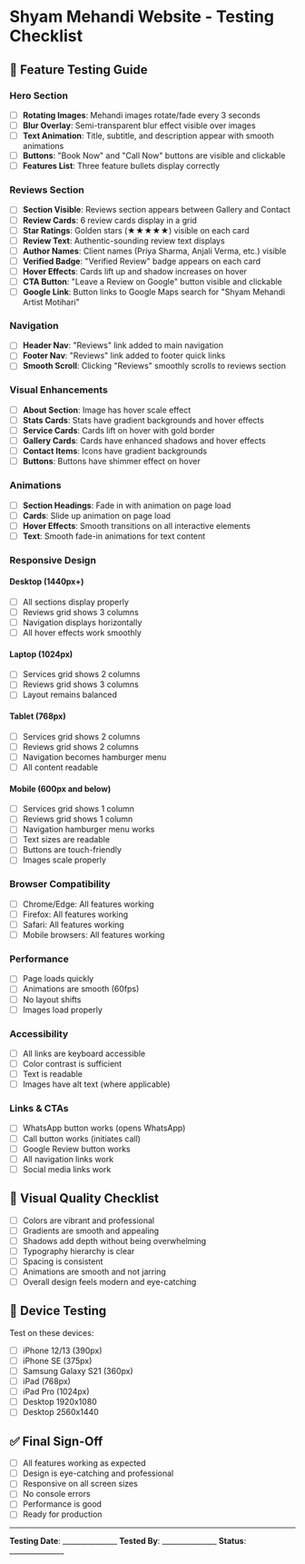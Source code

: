 # Shyam Mehandi Website - Testing Checklist

## 🎯 Feature Testing Guide

### Hero Section
- [ ] **Rotating Images**: Mehandi images rotate/fade every 3 seconds
- [ ] **Blur Overlay**: Semi-transparent blur effect visible over images
- [ ] **Text Animation**: Title, subtitle, and description appear with smooth animations
- [ ] **Buttons**: "Book Now" and "Call Now" buttons are visible and clickable
- [ ] **Features List**: Three feature bullets display correctly

### Reviews Section
- [ ] **Section Visible**: Reviews section appears between Gallery and Contact
- [ ] **Review Cards**: 6 review cards display in a grid
- [ ] **Star Ratings**: Golden stars (★★★★★) visible on each card
- [ ] **Review Text**: Authentic-sounding review text displays
- [ ] **Author Names**: Client names (Priya Sharma, Anjali Verma, etc.) visible
- [ ] **Verified Badge**: "Verified Review" badge appears on each card
- [ ] **Hover Effects**: Cards lift up and shadow increases on hover
- [ ] **CTA Button**: "Leave a Review on Google" button visible and clickable
- [ ] **Google Link**: Button links to Google Maps search for "Shyam Mehandi Artist Motihari"

### Navigation
- [ ] **Header Nav**: "Reviews" link added to main navigation
- [ ] **Footer Nav**: "Reviews" link added to footer quick links
- [ ] **Smooth Scroll**: Clicking "Reviews" smoothly scrolls to reviews section

### Visual Enhancements
- [ ] **About Section**: Image has hover scale effect
- [ ] **Stats Cards**: Stats have gradient backgrounds and hover effects
- [ ] **Service Cards**: Cards lift on hover with gold border
- [ ] **Gallery Cards**: Cards have enhanced shadows and hover effects
- [ ] **Contact Items**: Icons have gradient backgrounds
- [ ] **Buttons**: Buttons have shimmer effect on hover

### Animations
- [ ] **Section Headings**: Fade in with animation on page load
- [ ] **Cards**: Slide up animation on page load
- [ ] **Hover Effects**: Smooth transitions on all interactive elements
- [ ] **Text**: Smooth fade-in animations for text content

### Responsive Design

#### Desktop (1440px+)
- [ ] All sections display properly
- [ ] Reviews grid shows 3 columns
- [ ] Navigation displays horizontally
- [ ] All hover effects work smoothly

#### Laptop (1024px)
- [ ] Services grid shows 2 columns
- [ ] Reviews grid shows 3 columns
- [ ] Layout remains balanced

#### Tablet (768px)
- [ ] Services grid shows 2 columns
- [ ] Reviews grid shows 2 columns
- [ ] Navigation becomes hamburger menu
- [ ] All content readable

#### Mobile (600px and below)
- [ ] Services grid shows 1 column
- [ ] Reviews grid shows 1 column
- [ ] Navigation hamburger menu works
- [ ] Text sizes are readable
- [ ] Buttons are touch-friendly
- [ ] Images scale properly

### Browser Compatibility
- [ ] Chrome/Edge: All features working
- [ ] Firefox: All features working
- [ ] Safari: All features working
- [ ] Mobile browsers: All features working

### Performance
- [ ] Page loads quickly
- [ ] Animations are smooth (60fps)
- [ ] No layout shifts
- [ ] Images load properly

### Accessibility
- [ ] All links are keyboard accessible
- [ ] Color contrast is sufficient
- [ ] Text is readable
- [ ] Images have alt text (where applicable)

### Links & CTAs
- [ ] WhatsApp button works (opens WhatsApp)
- [ ] Call button works (initiates call)
- [ ] Google Review button works
- [ ] All navigation links work
- [ ] Social media links work

## 🎨 Visual Quality Checklist

- [ ] Colors are vibrant and professional
- [ ] Gradients are smooth and appealing
- [ ] Shadows add depth without being overwhelming
- [ ] Typography hierarchy is clear
- [ ] Spacing is consistent
- [ ] Animations are smooth and not jarring
- [ ] Overall design feels modern and eye-catching

## 📱 Device Testing

Test on these devices:
- [ ] iPhone 12/13 (390px)
- [ ] iPhone SE (375px)
- [ ] Samsung Galaxy S21 (360px)
- [ ] iPad (768px)
- [ ] iPad Pro (1024px)
- [ ] Desktop 1920x1080
- [ ] Desktop 2560x1440

## ✅ Final Sign-Off

- [ ] All features working as expected
- [ ] Design is eye-catching and professional
- [ ] Responsive on all screen sizes
- [ ] No console errors
- [ ] Performance is good
- [ ] Ready for production

---

**Testing Date**: _______________
**Tested By**: _______________
**Status**: _______________

